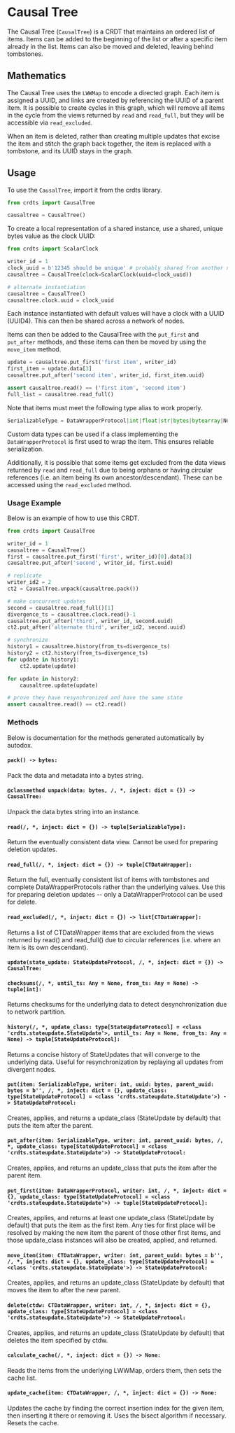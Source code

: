 # Causal Tree

The Causal Tree (`CausalTree`) is a CRDT that maintains an ordered list of items.
Items can be added to the beginning of the list or after a specific item already
in the list. Items can also be moved and deleted, leaving behind tombstones.

## Mathematics

The Causal Tree uses the `LWWMap` to encode a directed graph. Each item is
assigned a UUID, and links are created by referencing the UUID of a parent
item. It is possible to create cycles in this graph, which will remove all items
in the cycle from the views returned by `read` and `read_full`, but they will be
accessible via `read_excluded`.

When an item is deleted, rather than creating multiple updates that excise the
item and stitch the graph back together, the item is replaced with a tombstone,
and its UUID stays in the graph.

## Usage

To use the `CausalTree`, import it from the crdts library.

```python
from crdts import CausalTree

causaltree = CausalTree()
```

To create a local representation of a shared instance, use a shared, unique
bytes value as the clock UUID:

```python
from crdts import ScalarClock

writer_id = 1
clock_uuid = b'12345 should be unique' # probably shared from another node
causaltree = CausalTree(clock=ScalarClock(uuid=clock_uuid))

# alternate instantiation
causaltree = CausalTree()
causaltree.clock.uuid = clock_uuid
```

Each instance instantiated with default values will have a clock with a UUID
(UUID4). This can then be shared across a network of nodes.

Items can then be added to the CausalTree with the `put_first` and `put_after`
methods, and these items can then be moved by using the `move_item` method.

```python
update = causaltree.put_first('first item', writer_id)
first_item = update.data[3]
causaltree.put_after('second item', writer_id, first_item.uuid)

assert causaltree.read() == ('first item', 'second item')
full_list = causaltree.read_full()
```

Note that items must meet the following type alias to work properly.

```python
SerializableType = DataWrapperProtocol|int|float|str|bytes|bytearray|NoneType
```

Custom data types can be used if a class implementing the `DataWrapperProtocol`
is first used to wrap the item. This ensures reliable serialization.

Additionally, it is possible that some items get excluded from the data views
returned by `read` and `read_full` due to being orphans or having circular
references (i.e. an item being its own ancestor/descendant). These can be
accessed using the `read_excluded` method.

### Usage Example

Below is an example of how to use this CRDT.

```python
from crdts import CausalTree

writer_id = 1
causaltree = CausalTree()
first = causaltree.put_first('first', writer_id)[0].data[3]
causaltree.put_after('second', writer_id, first.uuid)

# replicate
writer_id2 = 2
ct2 = CausalTree.unpack(causaltree.pack())

# make concurrent updates
second = causaltree.read_full()[1]
divergence_ts = causaltree.clock.read()-1
causaltree.put_after('third', writer_id, second.uuid)
ct2.put_after('alternate third', writer_id2, second.uuid)

# synchronize
history1 = causaltree.history(from_ts=divergence_ts)
history2 = ct2.history(from_ts=divergence_ts)
for update in history1:
    ct2.update(update)

for update in history2:
    causaltree.update(update)

# prove they have resynchronized and have the same state
assert causaltree.read() == ct2.read()
```

### Methods

Below is documentation for the methods generated automatically by autodox.

#### `pack() -> bytes:`

Pack the data and metadata into a bytes string.

#### `@classmethod unpack(data: bytes, /, *, inject: dict = {}) -> CausalTree:`

Unpack the data bytes string into an instance.

#### `read(/, *, inject: dict = {}) -> tuple[SerializableType]:`

Return the eventually consistent data view. Cannot be used for preparing
deletion updates.

#### `read_full(/, *, inject: dict = {}) -> tuple[CTDataWrapper]:`

Return the full, eventually consistent list of items with tombstones and
complete DataWrapperProtocols rather than the underlying values. Use this for
preparing deletion updates -- only a DataWrapperProtocol can be used for delete.

#### `read_excluded(/, *, inject: dict = {}) -> list[CTDataWrapper]:`

Returns a list of CTDataWrapper items that are excluded from the views returned
by read() and read_full() due to circular references (i.e. where an item is its
own descendant).

#### `update(state_update: StateUpdateProtocol, /, *, inject: dict = {}) -> CausalTree:`

#### `checksums(/, *, until_ts: Any = None, from_ts: Any = None) -> tuple[int]:`

Returns checksums for the underlying data to detect desynchronization due to
network partition.

#### `history(/, *, update_class: type[StateUpdateProtocol] = <class 'crdts.stateupdate.StateUpdate'>, until_ts: Any = None, from_ts: Any = None) -> tuple[StateUpdateProtocol]:`

Returns a concise history of StateUpdates that will converge to the underlying
data. Useful for resynchronization by replaying all updates from divergent
nodes.

#### `put(item: SerializableType, writer: int, uuid: bytes, parent_uuid: bytes = b'', /, *, inject: dict = {}, update_class: type[StateUpdateProtocol] = <class 'crdts.stateupdate.StateUpdate'>) -> StateUpdateProtocol:`

Creates, applies, and returns a update_class (StateUpdate by default) that puts
the item after the parent.

#### `put_after(item: SerializableType, writer: int, parent_uuid: bytes, /, *, update_class: type[StateUpdateProtocol] = <class 'crdts.stateupdate.StateUpdate'>) -> StateUpdateProtocol:`

Creates, applies, and returns an update_class that puts the item after the
parent item.

#### `put_first(item: DataWrapperProtocol, writer: int, /, *, inject: dict = {}, update_class: type[StateUpdateProtocol] = <class 'crdts.stateupdate.StateUpdate'>) -> tuple[StateUpdateProtocol]:`

Creates, applies, and returns at least one update_class (StateUpdate by default)
that puts the item as the first item. Any ties for first place will be resolved
by making the new item the parent of those other first items, and those
update_class instances will also be created, applied, and returned.

#### `move_item(item: CTDataWrapper, writer: int, parent_uuid: bytes = b'', /, *, inject: dict = {}, update_class: type[StateUpdateProtocol] = <class 'crdts.stateupdate.StateUpdate'>) -> StateUpdateProtocol:`

Creates, applies, and returns an update_class (StateUpdate by default) that
moves the item to after the new parent.

#### `delete(ctdw: CTDataWrapper, writer: int, /, *, inject: dict = {}, update_class: type[StateUpdateProtocol] = <class 'crdts.stateupdate.StateUpdate'>) -> StateUpdateProtocol:`

Creates, applies, and returns an update_class (StateUpdate by default) that
deletes the item specified by ctdw.

#### `calculate_cache(/, *, inject: dict = {}) -> None:`

Reads the items from the underlying LWWMap, orders them, then sets the cache
list.

#### `update_cache(item: CTDataWrapper, /, *, inject: dict = {}) -> None:`

Updates the cache by finding the correct insertion index for the given item,
then inserting it there or removing it. Uses the bisect algorithm if necessary.
Resets the cache.

